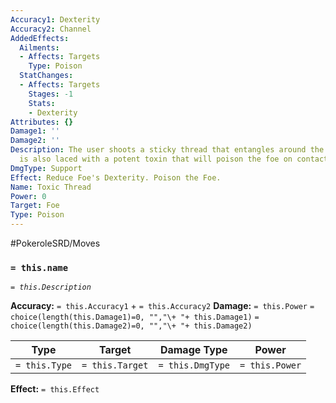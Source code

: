 ```yaml
---
Accuracy1: Dexterity
Accuracy2: Channel
AddedEffects:
  Ailments:
  - Affects: Targets
    Type: Poison
  StatChanges:
  - Affects: Targets
    Stages: -1
    Stats:
    - Dexterity
Attributes: {}
Damage1: ''
Damage2: ''
Description: The user shoots a sticky thread that entangles around the foe, the thread
  is also laced with a potent toxin that will poison the foe on contact.
DmgType: Support
Effect: Reduce Foe's Dexterity. Poison the Foe.
Name: Toxic Thread
Power: 0
Target: Foe
Type: Poison
---
```


#PokeroleSRD/Moves

### `= this.name` 
*`= this.Description`*

**Accuracy:** `= this.Accuracy1` + `= this.Accuracy2`
**Damage:** `= this.Power` `= choice(length(this.Damage1)=0, "","\+ "+ this.Damage1)` `= choice(length(this.Damage2)=0, "","\+ "+ this.Damage2)`

| Type          | Target          | Damage Type          | Power          |
| ------------- | --------------- | ---------------- | -------------- |
| `= this.Type` | `= this.Target` | `= this.DmgType` | `= this.Power` | 

**Effect:** `= this.Effect`